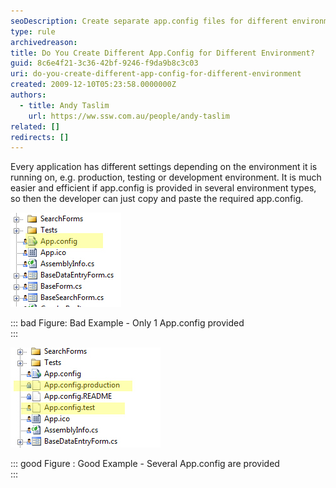 ```yaml
---
seoDescription: Create separate app.config files for different environments to simplify development and deployment processes.
type: rule
archivedreason:
title: Do You Create Different App.Config for Different Environment?
guid: 8c6e4f21-3c36-42bf-9246-f9da9b8c3c03
uri: do-you-create-different-app-config-for-different-environment
created: 2009-12-10T05:23:58.0000000Z
authors:
  - title: Andy Taslim
    url: https://ww.ssw.com.au/people/andy-taslim
related: []
redirects: []
---
```


Every application has different settings depending on the environment it is running on, e.g. production, testing or development environment.
It is much easier and efficient if app.config is provided in several environment types, so then the developer can just copy and paste the required app.config.

![](AppConfigBad.jpg)

::: bad
Figure: Bad Example - Only 1 App.config provided  
:::

![](App.config.jpg)

::: good
Figure : Good Example - Several App.config are provided  
:::

<!--endintro-->
